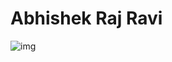 # Abhishek Raj Ravi

![img](https://raw.githubusercontent.com/arrbxr/portfolio/master/img/portfolio.png)
